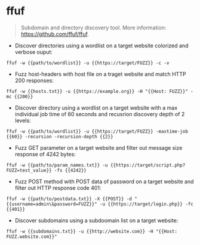 # ffuf

> Subdomain and directory discovery tool.
> More information: <https://github.com/ffuf/ffuf>.

- Discover directories using a wordlist on a target website colorized and verbose ouput:

`ffuf -w {{path/to/wordlist}} -u {{https://target/FUZZ}} -c -v`

- Fuzz host-headers with host file on a traget website and match HTTP 200 responses:

`ffuf -w {{hosts.txt}} -u {{https://example.org}} -H "{{Host: FUZZ}}" -mc {{200}}`

- Discover directory using a wordlist on a target website with a max individual job time of 60 seconds and recusrion discovery depth of 2 levels:

`ffuf -w {{path/to/wordlist}} -u {{https://target/FUZZ}} -maxtime-job {{60}} -recursion -recursion-depth {{2}}`

- Fuzz GET parameter on a target website and filter out message size response of 4242 bytes:

`ffuf -w {{path/to/param_names.txt}} -u {{https://target/script.php?FUZZ=test_value}} -fs {{4242}}`

- Fuzz POST method with POST data of password on a target website and filter out HTTP response code 401:

`ffuf -w {{path/to/postdata.txt}} -X {{POST}} -d "{{username=admin\&password=FUZZ}}" -u {{https://target/login.php}} -fc {{401}}`

- Discover subdomains using a subdoomain list on a target website:

`ffuf -w {{subdomains.txt}} -u {{http://website.com}} -H "{{Host: FUZZ.website.com}}"`
